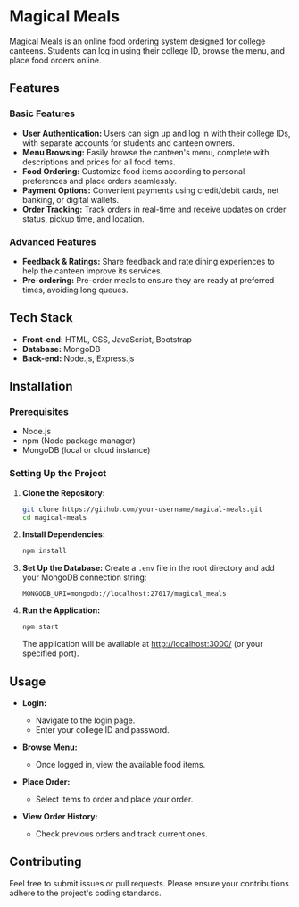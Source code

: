 
# Magical Meals

Magical Meals is an online food ordering system designed for college canteens. Students can log in using their college ID, browse the menu, and place food orders online.

## Features

### Basic Features
- **User Authentication:** Users can sign up and log in with their college IDs, with separate accounts for students and canteen owners.
- **Menu Browsing:** Easily browse the canteen's menu, complete with descriptions and prices for all food items.
- **Food Ordering:** Customize food items according to personal preferences and place orders seamlessly.
- **Payment Options:** Convenient payments using credit/debit cards, net banking, or digital wallets.
- **Order Tracking:** Track orders in real-time and receive updates on order status, pickup time, and location.

### Advanced Features
- **Feedback & Ratings:** Share feedback and rate dining experiences to help the canteen improve its services.
- **Pre-ordering:** Pre-order meals to ensure they are ready at preferred times, avoiding long queues.

## Tech Stack

- **Front-end:** HTML, CSS, JavaScript, Bootstrap
- **Database:** MongoDB
- **Back-end:** Node.js, Express.js

## Installation

### Prerequisites
- Node.js
- npm (Node package manager)
- MongoDB (local or cloud instance)

### Setting Up the Project

1. **Clone the Repository:**
    ```bash
    git clone https://github.com/your-username/magical-meals.git
    cd magical-meals
    ```

2. **Install Dependencies:**
    ```bash
    npm install
    ```

3. **Set Up the Database:**
    Create a `.env` file in the root directory and add your MongoDB connection string:
    ```
    MONGODB_URI=mongodb://localhost:27017/magical_meals
    ```

4. **Run the Application:**
    ```bash
    npm start
    ```
    The application will be available at [http://localhost:3000/](http://localhost:3000/) (or your specified port).

## Usage

- **Login:**
  - Navigate to the login page.
  - Enter your college ID and password.

- **Browse Menu:**
  - Once logged in, view the available food items.

- **Place Order:**
  - Select items to order and place your order.

- **View Order History:**
  - Check previous orders and track current ones.

## Contributing

Feel free to submit issues or pull requests. Please ensure your contributions adhere to the project's coding standards.



